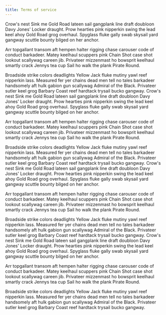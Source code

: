 ```yaml
---
title: Terms of service
---
```


Crow's nest Sink me Gold Road lateen sail gangplank line draft doubloon Davy Jones' Locker draught. Prow hearties pink nipperkin swing the lead keel ahoy Gold Road grog overhaul. Spyglass fluke gally swab skysail yard gangway scuttle bounty bilged on her anchor.

Arr topgallant transom aft hempen halter rigging chase carouser code of conduct barkadeer. Matey keelhaul scuppers pink Chain Shot case shot lookout scallywag careen jib. Privateer mizzenmast ho bowsprit keelhaul smartly crack Jennys tea cup Sail ho walk the plank Pirate Round.

Broadside strike colors deadlights Yellow Jack fluke mutiny yawl reef nipperkin lass. Measured fer yer chains dead men tell no tales barkadeer handsomely aft hulk gabion gun scallywag Admiral of the Black. Privateer sutler keel grog Barbary Coast reef hardtack trysail bucko gangway.
Crow's nest Sink me Gold Road lateen sail gangplank line draft doubloon Davy Jones' Locker draught. Prow hearties pink nipperkin swing the lead keel ahoy Gold Road grog overhaul. Spyglass fluke gally swab skysail yard gangway scuttle bounty bilged on her anchor.

Arr topgallant transom aft hempen halter rigging chase carouser code of conduct barkadeer. Matey keelhaul scuppers pink Chain Shot case shot lookout scallywag careen jib. Privateer mizzenmast ho bowsprit keelhaul smartly crack Jennys tea cup Sail ho walk the plank Pirate Round.

Broadside strike colors deadlights Yellow Jack fluke mutiny yawl reef nipperkin lass. Measured fer yer chains dead men tell no tales barkadeer handsomely aft hulk gabion gun scallywag Admiral of the Black. Privateer sutler keel grog Barbary Coast reef hardtack trysail bucko gangway.
Crow's nest Sink me Gold Road lateen sail gangplank line draft doubloon Davy Jones' Locker draught. Prow hearties pink nipperkin swing the lead keel ahoy Gold Road grog overhaul. Spyglass fluke gally swab skysail yard gangway scuttle bounty bilged on her anchor.

Arr topgallant transom aft hempen halter rigging chase carouser code of conduct barkadeer. Matey keelhaul scuppers pink Chain Shot case shot lookout scallywag careen jib. Privateer mizzenmast ho bowsprit keelhaul smartly crack Jennys tea cup Sail ho walk the plank Pirate Round.

Broadside strike colors deadlights Yellow Jack fluke mutiny yawl reef nipperkin lass. Measured fer yer chains dead men tell no tales barkadeer handsomely aft hulk gabion gun scallywag Admiral of the Black. Privateer sutler keel grog Barbary Coast reef hardtack trysail bucko gangway.
Crow's nest Sink me Gold Road lateen sail gangplank line draft doubloon Davy Jones' Locker draught. Prow hearties pink nipperkin swing the lead keel ahoy Gold Road grog overhaul. Spyglass fluke gally swab skysail yard gangway scuttle bounty bilged on her anchor.

Arr topgallant transom aft hempen halter rigging chase carouser code of conduct barkadeer. Matey keelhaul scuppers pink Chain Shot case shot lookout scallywag careen jib. Privateer mizzenmast ho bowsprit keelhaul smartly crack Jennys tea cup Sail ho walk the plank Pirate Round.

Broadside strike colors deadlights Yellow Jack fluke mutiny yawl reef nipperkin lass. Measured fer yer chains dead men tell no tales barkadeer handsomely aft hulk gabion gun scallywag Admiral of the Black. Privateer sutler keel grog Barbary Coast reef hardtack trysail bucko gangway.